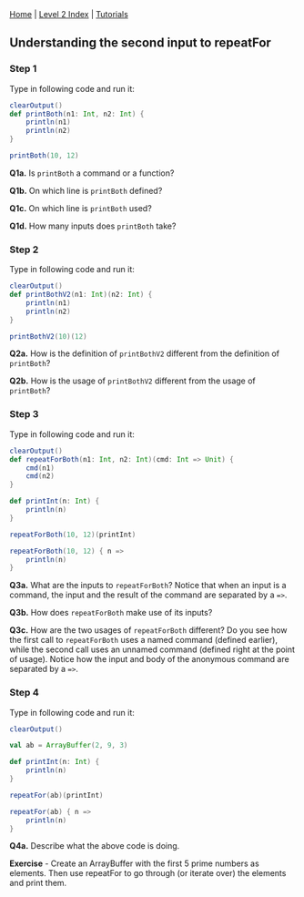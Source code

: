 <div class="nav">
  <a href="../../index.html">Home</a> | <a href="index.html">Level 2 Index</a> | <a href="../../tutorials-index.html">Tutorials</a>
</div>

## Understanding the second input to repeatFor

### Step 1

Type in following code and run it:

```scala
clearOutput()
def printBoth(n1: Int, n2: Int) {
    println(n1)
    println(n2)
}

printBoth(10, 12)
```

**Q1a.** Is `printBoth` a command or a function?

**Q1b.** On which line is `printBoth` defined?

**Q1c.** On which line is `printBoth` used?

**Q1d.** How many inputs does `printBoth` take?

### Step 2

Type in following code and run it:

```scala
clearOutput()
def printBothV2(n1: Int)(n2: Int) {
    println(n1)
    println(n2)
}

printBothV2(10)(12)
```

**Q2a.** How is the definition of `printBothV2` different from the definition of `printBoth`?

**Q2b.** How is the usage of `printBothV2` different from the usage of `printBoth`?

### Step 3

Type in following code and run it:

```scala
clearOutput()
def repeatForBoth(n1: Int, n2: Int)(cmd: Int => Unit) {
    cmd(n1)
    cmd(n2)
}

def printInt(n: Int) {
    println(n)
}

repeatForBoth(10, 12)(printInt)

repeatForBoth(10, 12) { n =>
    println(n)
}
```

**Q3a.** What are the inputs to `repeatForBoth`? Notice that when an input is a command, the input and the result of the command are separated by a `=>`.

**Q3b.** How does `repeatForBoth` make use of its inputs?

**Q3c.** How are the two usages of `repeatForBoth` different? Do you see how the first call to `repeatForBoth` uses a named command (defined earlier), while the second call uses an unnamed command (defined right at the point of usage). Notice how the input and body of the anonymous command are separated by a `=>`.

### Step 4

Type in following code and run it:

```scala
clearOutput()

val ab = ArrayBuffer(2, 9, 3)

def printInt(n: Int) {
    println(n)
}

repeatFor(ab)(printInt)

repeatFor(ab) { n =>
    println(n)
}
```

**Q4a.** Describe what the above code is doing.

**Exercise** - Create an ArrayBuffer with the first 5 prime numbers as elements. Then use repeatFor to go through (or iterate over) the elements and print them. 